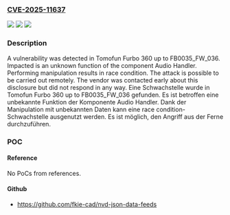 ### [CVE-2025-11637](https://cve.mitre.org/cgi-bin/cvename.cgi?name=CVE-2025-11637)
![](https://img.shields.io/static/v1?label=Product&message=Furbo%20360&color=blue)
![](https://img.shields.io/static/v1?label=Version&message=FB0035_FW_036%20&color=brightgreen)
![](https://img.shields.io/static/v1?label=Vulnerability&message=Race%20Condition&color=brightgreen)

### Description

A vulnerability was detected in Tomofun Furbo 360 up to FB0035_FW_036. Impacted is an unknown function of the component Audio Handler. Performing manipulation results in race condition. The attack is possible to be carried out remotely. The vendor was contacted early about this disclosure but did not respond in any way.
Eine Schwachstelle wurde in Tomofun Furbo 360 up to FB0035_FW_036 gefunden. Es ist betroffen eine unbekannte Funktion der Komponente Audio Handler. Dank der Manipulation mit unbekannten Daten kann eine race condition-Schwachstelle ausgenutzt werden. Es ist möglich, den Angriff aus der Ferne durchzuführen.

### POC

#### Reference
No PoCs from references.

#### Github
- https://github.com/fkie-cad/nvd-json-data-feeds

